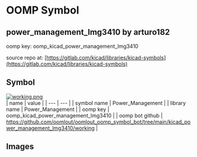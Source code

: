 # OOMP Symbol  
## power_management_lmg3410  by arturo182  
  
oomp key: oomp_kicad_power_management_lmg3410  
  
source repo at: [https://gitlab.com/kicad/libraries/kicad-symbols](https://gitlab.com/kicad/libraries/kicad-symbols)  
## Symbol  
  
[![working.png](working_600.png)](working.png)  
| name | value | 
| --- | --- | 
| symbol name | Power_Management | 
| library name | Power_Management | 
| oomp key | oomp_kicad_power_management_lmg3410 | 
| oomp bot github | https://github.com/oomlout/oomlout_oomp_symbol_bot/tree/main/kicad_power_management_lmg3410/working | 
## Images  
